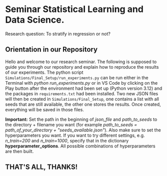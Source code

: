 # Seminar Statistical Learning and Data Science. 

Research question: To stratify in regression or not?

## Orientation in our Repository
Hello and welcome to our research seminar. The following is supposed to guide you through our repository and explain how to reproduce the results of our experiments. The python script ``Simulations/Final_Setup/run_experiments.py`` can be run either in the Terminal with *python run_experiments.py* or in VS Code by clicking on the Play button after the environment had been set up (Python version 3.12) and the packages in ``requirements.txt`` had been installed. Two new JSON files will then be created in ``Simulations/Final_Setup``, one contains a list with all seeds that are still available, the other one stores the results. Once created, everything will be saved in those files. 

**Important:** Set the path in the beginning of *json_file* and *path_to_seeds* to the directory + filename you want (for example *path_to_seeds = path_of_your_directory + "seeds_available.json"*). Also make sure to set the hyperparameters you want. If you want to try different settings, e.g. *n_train=200* and *n_train=1000*, specify that in the dictionary **hyperparameter_options**. All possible combinations of hyperparameters are then built.

## THAT'S ALL, THANKS!
